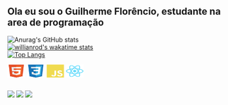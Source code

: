 ## Ola eu sou o Guilherme Florêncio, estudante na area de programação


![Anurag's GitHub stats](https://github-readme-stats.vercel.app/api?username=G-uilhermeF&show_icons=true&theme=radical)<br>
[![willianrod's wakatime stats](https://github-readme-stats.vercel.app/api/wakatime?username=G_uilhermeF&&&theme=radical)](https://github.com/anuraghazra/github-readme-stats)<br>
[![Top Langs](https://github-readme-stats.vercel.app/api/top-langs/?username=G-uilhermeF&langs_count=8&theme=radical)](https://github.com/anuraghazra/github-readme-stats)
<div style="display: inline_block">
 <img align="center" alt="Guilherme-HTML" height="30" width="40" src="https://raw.githubusercontent.com/devicons/devicon/master/icons/html5/html5-original.svg">
  <img align="center" alt="Guilherme-CSS" height="30" width="40" src="https://raw.githubusercontent.com/devicons/devicon/master/icons/css3/css3-original.svg">
  <img align="center" alt="Guilherme-Js" height="30" width="40" src="https://raw.githubusercontent.com/devicons/devicon/master/icons/javascript/javascript-plain.svg">
  <img align="center" alt="Guilherme-React" height="30" width="40" src="https://raw.githubusercontent.com/devicons/devicon/master/icons/react/react-original.svg">
</div>

##

<div> 
 <a href="https://instagram.com/g_uilhermef" target="_blank"><img src="https://img.shields.io/badge/-Instagram-%23E4405F?style=for-the-badge&logo=instagram&logoColor=white" target="_blank"></a> 
 <a href = "mailto:guilherme_abreu2207@gmail.com"><img src="https://img.shields.io/badge/-Gmail-%23333?style=for-the-badge&logo=gmail&logoColor=white" target="_blank"></a>
 <a href="https://www.linkedin.com/in/guilherme-flor%C3%AAncio-8b49b7174/" target="_blank"><img src="https://img.shields.io/badge/-LinkedIn-%230077B5?style=for-the-badge&logo=linkedin&logoColor=white" target="_blank"></a>
</div>
